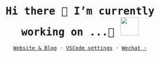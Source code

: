 <br/>
<br/>
<br/>
<samp ><h1 align=center> Hi there 👋 I’m currently working on ...🔭 <img src = "https://raw.githubusercontent.com/MartinHeinz/MartinHeinz/master/wave.gif" width = 50px></h1> </samp>
<samp>
    <p align=center>
    <a href="">Website & Blog</a> ·
    <a href="">VSCode settings</a> ·
    <a href>Wechat ·</a>
    </p>
</samp>



<!--
**anshengng/anshengng** is a ✨ _special_ ✨ repository because its `README.md` (this file) appears on your GitHub profile.

Here are some ideas to get you started:

- 🔭 I’m currently working on ...
- 🌱 I’m currently learning ...
- 👯 I’m looking to collaborate on ...
- 🤔 I’m looking for help with ...
- 💬 Ask me about ...
- 📫 How to reach me: ...
- 😄 Pronouns: ...
- ⚡ Fun fact: ...
-->
